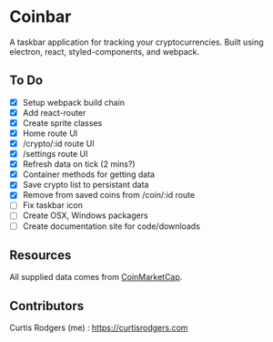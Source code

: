 # Coinbar

A taskbar application for tracking your cryptocurrencies. Built using electron,
react, styled-components, and webpack.

## To Do

* [x] Setup webpack build chain
* [x] Add react-router
* [x] Create sprite classes
* [x] Home route UI
* [x] /crypto/:id route UI
* [x] /settings route UI
* [x] Refresh data on tick (2 mins?)
* [x] Container methods for getting data
* [x] Save crypto list to persistant data
* [x] Remove from saved coins from /coin/:id route
* [ ] Fix taskbar icon
* [ ] Create OSX, Windows packagers
* [ ] Create documentation site for code/downloads

## Resources

All supplied data comes from [CoinMarketCap](https://coinmarketcap.com/api/).

## Contributors

Curtis Rodgers (me) : https://curtisrodgers.com
